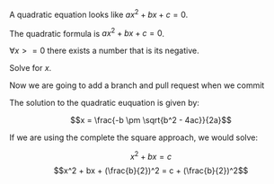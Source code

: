 A quadratic equation looks like $ax^2 + bx + c = 0$.

The quadratic formula is $ax^2 + bx + c = 0$.

$\forall x >= 0$ there exists a number that is its negative.

Solve for $x$.

Now we are going to add a branch and pull request when we commit

The solution to the quadratic euquation is given by:

$$x = \frac{-b \pm \sqrt{b^2 - 4ac}}{2a}$$

If we are using the complete the square approach, we would solve:

$$x^2 + bx = c$$
$$x^2 + bx + (\frac{b}{2})^2 = c + (\frac{b}{2})^2$$

